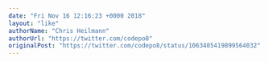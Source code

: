 ```yaml
---
date: "Fri Nov 16 12:16:23 +0000 2018"
layout: "like"
authorName: "Chris Heilmann"
authorUrl: "https://twitter.com/codepo8"
originalPost: "https://twitter.com/codepo8/status/1063405419899564032"
---
```

